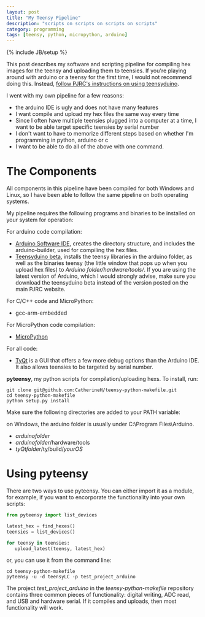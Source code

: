 ```yaml
---
layout: post
title: "My Teensy Pipeline"
description: "scripts on scripts on scripts on scripts"
category: programming
tags: [teensy, python, micropython, arduino]
---
```

{% include JB/setup %}

This post describes my software and scripting pipeline for compiling hex images for the teensy and uploading them to teensies. If you're playing around with arduino or a teensy for the first time, I would not recommend doing this. Instead, [follow PJRC's instructions on using teensyduino](http://www.pjrc.com/teensy/teensyduino.html). 

I went with my own pipeline for a few reasons:
- the arduino IDE is ugly and does not have many features
- I want compile and upload my hex files the same way every time
- Since I often have multiple teensies plugged into a computer at a time, I want to be able target specific teensies by serial number
- I don't want to have to memorize different steps based on whether I'm programming in python, arduino or c
- I want to be able to do all of the above with one command. 

The Components
==============

All components in this pipeline have been compiled for both Windows and Linux, so I have been able to follow the same pipeline on both operating systems.

My pipeline requires the following programs and binaries to be installed on your system for operation:

For arduino code compilation:
- [Arduino Software IDE](https://www.arduino.cc/en/Main/Software), creates the directory structure, and includes the arduino-builder, used for compiling the hex files.
- [Teensyduino beta](https://forum.pjrc.com/threads/38599-Teensyduino-1-31-Beta-2-Available), installs the teensy libraries in the arduino folder, as well as the binaries teensy (the little window that pops up when you upload hex files) to *Arduino folder/hardware/tools/*. If you are using the latest version of Arduino, which I would strongly advise, make sure you download the teensyduino beta instead of the version posted on the main PJRC website.

For C/C++ code and MicroPython:
- gcc-arm-embedded

For MicroPython code compilation:
- [MicroPython](https://github.com/micropython/micropython)

For all code:
- [TyQt](https://github.com/Koromix/ty) is a GUI that offers a few more debug options than the Arduino IDE. It also allows teensies to be targeted by serial number. 

**pyteensy**, my python scripts for compilation/uploading hexs. To install, run:

```
git clone git@github.com:CatherineH/teensy-python-makefile.git
cd teensy-python-makefile
python setup.py install
```

Make sure the following directories are added to your PATH variable:

on Windows, the arduino folder is usually under C:\Program Files\Arduino.

- $arduino folder$
- $arduino folder$/hardware/tools
- $tyQt folder$/ty/build/$your OS$

Using pyteensy
==============

There are two ways to use pyteensy. You can either import it as a module, for example, if you want to encorporate the functionality into your own scripts:

```python
from pyteensy import list_devices

latest_hex = find_hexes()
teensies = list_devices()

for teensy in teensies:
   upload_latest(teensy, latest_hex)
```

or, you can use it from the command line:

```
cd teensy-python-makefile
pyteensy -u -d teensyLC -p test_project_arduino
```

The project *test_project_arduino* in the *teensy-python-makefile* repository contains three common pieces of functionality: digital writing, ADC read, and USB and hardware serial. If it compiles and uploads, then most functionality will work.




